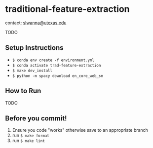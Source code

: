 # traditional-feature-extraction

contact: slwanna@utexas.edu

TODO

## Setup Instructions
- ```$ conda env create -f environment.yml```
- ```$ conda activate trad-feature-extraction```
- ```$ make dev_install```
- ```$ python -m spacy download en_core_web_sm```

## How to Run

TODO

## Before you commit!

1. Ensure you code "works" otherwise save to an appropriate branch
2. run ```$ make format``` 
3. run ```$ make lint```   
